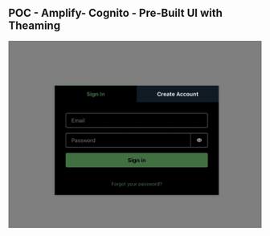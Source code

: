 ## POC - Amplify- Cognito - Pre-Built UI with Theaming

!['Snapshot'](https://github.com/jitunayak/amplify-cognito/blob/main/Screenshot%202022-05-20%20at%204.20.09%20AM.jpg)
